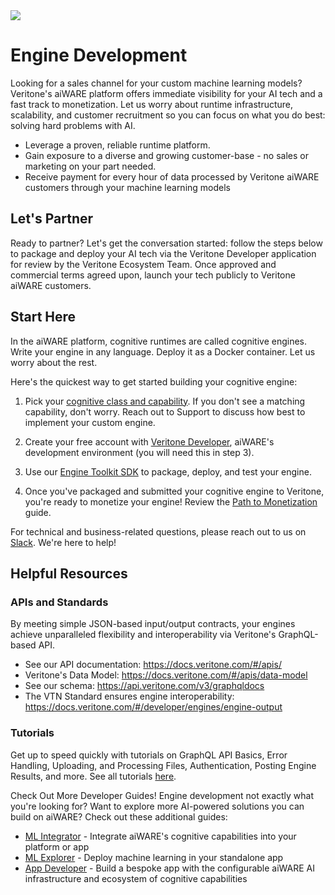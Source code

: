 <!-- markdownlint-disable no-inline-html -->
<div class="quickstart engine-developer">

<img class="banner" src="docs/_media/personas/banner-engine-developer.png" />

# Engine Development

Looking for a sales channel for your custom machine learning models? Veritone's aiWARE platform offers immediate visibility for your AI tech and a fast track to monetization. Let us worry about runtime infrastructure, scalability, and customer recruitment so you can focus on what you do best: solving hard problems with AI.

- Leverage a proven, reliable runtime platform.
- Gain exposure to a diverse and growing customer-base - no sales or marketing on your part needed.
- Receive payment for every hour of data processed by Veritone aiWARE customers through your machine learning models

## Let's Partner

Ready to partner? Let's get the conversation started: follow the steps below to package and deploy your AI tech via the Veritone Developer application for review by the Veritone Ecosystem Team. Once approved and commercial terms agreed upon, launch your tech publicly to Veritone aiWARE customers.

## Start Here

In the aiWARE platform, cognitive runtimes are called cognitive engines. Write your engine in any language. Deploy it as a Docker container. Let us worry about the rest.

Here's the quickest way to get started building your cognitive engine:

1. Pick your [cognitive class and capability](/developer/engines/cognitive/). If you don't see a matching capability, don't worry. Reach out to Support to discuss how best to implement your custom engine.

2. Create your free account with [Veritone Developer](https://developer.veritone.com/), aiWARE's development environment (you will need this in step 3).

3. Use our [Engine Toolkit SDK](/developer/engines/toolkit/?id=using-the-engine-toolkit-beta) to package, deploy, and test your engine.

4. Once you've packaged and submitted your cognitive engine to Veritone, you're ready to monetize your engine! Review the [Path to Monetization](/developer/engines/getting-started/path-to-monetization/) guide.

For technical and business-related questions, please reach out to us on [Slack](https://chat.veritone.com/). We're here to help!

## Helpful Resources

### APIs and Standards

By meeting simple JSON-based input/output contracts, your engines achieve unparalleled flexibility and interoperability via Veritone's GraphQL-based API.

- See our API documentation: <https://docs.veritone.com/#/apis/>
- Veritone's Data Model: <https://docs.veritone.com/#/apis/data-model>
- See our schema: <https://api.veritone.com/v3/graphqldocs>
- The VTN Standard ensures engine interoperability: <https://docs.veritone.com/#/developer/engines/engine-output>

### Tutorials

Get up to speed quickly with tutorials on GraphQL API Basics, Error Handling, Uploading, and Processing Files, Authentication, Posting Engine Results, and more. See all tutorials [here](/apis/tutorials/).

Check Out More Developer Guides!
Engine development not exactly what you're looking for? Want to explore more AI-powered solutions you can build on aiWARE? Check out these additional guides:

- [ML Integrator](/quickstart/ml-integrator) - Integrate aiWARE's cognitive capabilities into your platform or app
- [ML Explorer](/quickstart/ml-explorer) - Deploy machine learning in your standalone app
- [App Developer](/quickstart/app-developer) - Build a bespoke app with the configurable aiWARE AI infrastructure and ecosystem of cognitive capabilities

</div>
